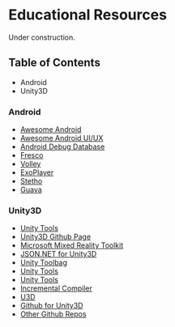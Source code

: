 # Educational Resources
Under construction.

## Table of Contents
* Android
* Unity3D

### Android
* [Awesome Android](https://github.com/yongjhih/awesome-android-awesomeness "Awesome Android Github's Page")
* [Awesome Android UI/UX](https://github.com/wasabeef/awesome-android-ui "Awesome Android UI/UX Github's Page")
* [Android Debug Database](https://github.com/amitshekhariitbhu/Android-Debug-Database "Android Debug Database Github's Page")
* [Fresco](https://github.com/facebook/fresco "Facebook's Fresco Android Library Github Page")
* [Volley](https://github.com/google/volley "Google's Android Volley Library Github Page")
* [ExoPlayer](https://github.com/google/ExoPlayer "ExoPlayer Github's Page")
* [Stetho](https://github.com/facebook/stetho "Facebook's Stetho Github Page")
* [Guava](https://github.com/google/guava "Google Core Libraries for Java Github's Page")

### Unity3D
* [Unity Tools](https://github.com/NoxHarmonium/unity-tools "Scripting Toolkit Github's Page")
* [Unity3D Github Page](https://github.com/Unity-Technologies "Unity3D Github Page")
* [Microsoft Mixed Reality Toolkit](https://github.com/Microsoft/MixedRealityToolkit-Unity "Microsoft Mixed Reality Toolkit Github Page")
* [JSON.NET for Unity3D](https://github.com/SaladLab/Json.Net.Unity3D "JSON.NET.Unity3D Github's Page")
* [Unity Toolbag](https://github.com/nickgravelyn/UnityToolbag "Unity Toolbag Github's Page")
* [Unity Tools](https://github.com/kode80/UnityTools "Unity Tools Github's Page")
* [Unity Tools](https://github.com/kode80/UnityTools "Unity Tools Github's Page")
* [Incremental Compiler](https://github.com/SaladLab/Unity3D.IncrementalCompiler "Incremental Compiler Github's Page")
* [U3D](https://github.com/DragonBox/u3d "Cross-platform Unity3D tools")
* [Github for Unity3D](https://unity.github.com/ "Github plugin for Unity3d")
* [Other Github Repos](https://forum.unity.com/threads/useful-github-repos-for-unity.258224/ "Other Github Repos")


